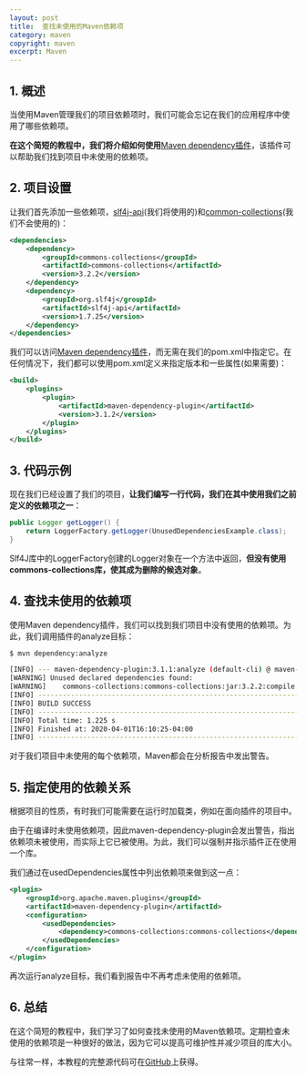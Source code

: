 ```yaml
---
layout: post
title:  查找未使用的Maven依赖项
category: maven
copyright: maven
excerpt: Maven
---
```


## 1. 概述

当使用Maven管理我们的项目依赖项时，我们可能会忘记在我们的应用程序中使用了哪些依赖项。

**在这个简短的教程中，我们将介绍如何使用**[Maven dependency插件](https://mvnrepository.com/artifact/org.apache.maven.plugins/maven-dependency-plugin)，该插件可以帮助我们找到项目中未使用的依赖项。

## 2. 项目设置

让我们首先添加一些依赖项，[slf4j-api](https://mvnrepository.com/artifact/org.slf4j/slf4j-api)(我们将使用的)和[common-collections](https://mvnrepository.com/artifact/commons-collections/commons-collections)(我们不会使用的)：

```xml
<dependencies>
    <dependency>
        <groupId>commons-collections</groupId>
        <artifactId>commons-collections</artifactId>
        <version>3.2.2</version>
    </dependency>
    <dependency>
        <groupId>org.slf4j</groupId>
        <artifactId>slf4j-api</artifactId>
        <version>1.7.25</version>
    </dependency>
</dependencies>
```

我们可以访问[Maven dependency插件](https://search.maven.org/artifact/org.apache.maven.plugins/maven-dependency-plugin)，而无需在我们的pom.xml中指定它。在任何情况下，我们都可以使用pom.xml定义来指定版本和一些属性(如果需要)：

```xml
<build>
    <plugins>
        <plugin>
            <artifactId>maven-dependency-plugin</artifactId>
            <version>3.1.2</version>
        </plugin>
    </plugins>
</build>
```

## 3. 代码示例

现在我们已经设置了我们的项目，**让我们编写一行代码，我们在其中使用我们之前定义的依赖项之一**：

```java
public Logger getLogger() {
    return LoggerFactory.getLogger(UnusedDependenciesExample.class);
}
```

Slf4J库中的LoggerFactory创建的Logger对象在一个方法中返回，**但没有使用commons-collections库，使其成为删除的候选对象**。

## 4. 查找未使用的依赖项

使用Maven dependency插件，我们可以找到我们项目中没有使用的依赖项。为此，我们调用插件的analyze目标：

```bash
$ mvn dependency:analyze

[INFO] --- maven-dependency-plugin:3.1.1:analyze (default-cli) @ maven-unused-dependencies ---
[WARNING] Unused declared dependencies found:
[WARNING]    commons-collections:commons-collections:jar:3.2.2:compile
[INFO] ------------------------------------------------------------------------
[INFO] BUILD SUCCESS
[INFO] ------------------------------------------------------------------------
[INFO] Total time: 1.225 s
[INFO] Finished at: 2020-04-01T16:10:25-04:00
[INFO] ------------------------------------------------------------------------
```

对于我们项目中未使用的每个依赖项，Maven都会在分析报告中发出警告。

## 5. 指定使用的依赖关系

根据项目的性质，有时我们可能需要在运行时加载类，例如在面向插件的项目中。

由于在编译时未使用依赖项，因此maven-dependency-plugin会发出警告，指出依赖项未被使用，而实际上它已被使用。为此，我们可以强制并指示插件正在使用一个库。

我们通过在usedDependencies属性中列出依赖项来做到这一点：

```xml
<plugin>
    <groupId>org.apache.maven.plugins</groupId>
    <artifactId>maven-dependency-plugin</artifactId>
    <configuration>
        <usedDependencies>
            <dependency>commons-collections:commons-collections</dependency>
        </usedDependencies>
    </configuration>
</plugin>
```

再次运行analyze目标，我们看到报告中不再考虑未使用的依赖项。

## 6. 总结

在这个简短的教程中，我们学习了如何查找未使用的Maven依赖项。定期检查未使用的依赖项是一种很好的做法，因为它可以提高可维护性并减少项目的库大小。

与往常一样，本教程的完整源代码可在[GitHub](https://github.com/tuyucheng7/taketoday-tutorial4j/tree/master/maven.modules)上获得。